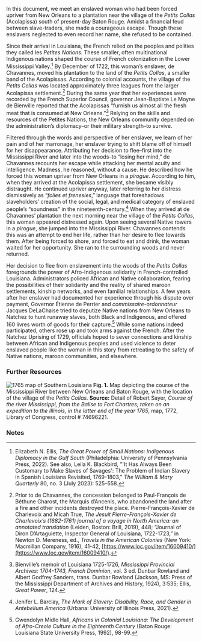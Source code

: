 In this document, we meet an enslaved woman who had been forced upriver from New Orleans to a plantation near the village of the *Petits Collas* (Acolapissa) south of present-day Baton Rouge. Amidst a financial feud between slave-traders, she made a courageous escape. Though these enslavers neglected to even record her name, she refused to be contained.  
  
Since their arrival in Louisiana, the French relied on the peoples and polities they called les *Petites Nations*. These smaller, often multinational Indigenous nations shaped the course of French colonization in the Lower Mississippi Valley.[^i] By December of 1722, this woman’s enslaver, de Chavannes, moved his plantation to the land of the *Petits Collas*, a smaller band of the Acolapissas. According to colonial accounts, the village of the *Petits Collas* was located approximately three leagues from the larger Acolapissa settlement.[^ii] During the same year that her experiences were recorded by the French Superior Council, governor Jean-Baptiste Le Moyne de Bienville reported that the Acolapissas “furnish us almost all the fresh meat that is consumed at New Orleans.”[^iii] Relying on the skills and resources of the Petites Nations, the New Orleans community depended on the administration’s diplomacy–or their military strength–to survive.  
  
Filtered through the words and perspective of her enslaver, we learn of her pain and of her marronage, her enslaver trying to shift blame off of himself for her disappearance. Attributing her decision to flee–first into the Mississippi River and later into the woods–to “losing her mind,” de Chavannes recounts her escape while attacking her mental acuity and intelligence. Madness, he reasoned, without a cause. He described how he forced this woman upriver from New Orleans in a *pirogue*. According to him, when they arrived at the Acolapissa settlement, she became visibly distraught. He continued upriver anyway, later referring to her distress dismissively as “*folies et frenesies*,” language that foreshadows slaveholders’ creation of the social, legal, and medical category of enslaved people’s “soundness” in the nineteenth-century.[^iv] When they arrived at de Chavannes’ plantation the next morning near the village of the *Petits Collas*, this woman appeared distressed again. Upon seeing several Native rowers in a *pirogue*, she jumped into the Mississippi River. Chavannes contends this was an attempt to end her life, rather than her desire to flee towards them. After being forced to shore, and forced to eat and drink, the woman waited for her opportunity. She ran to the surrounding woods and never returned.  
  
Her decision to flee from enslavement into the woods of the *Petits Collas* foregrounds the power of Afro-Indigenous solidarity in French-controlled Louisiana. Administrators policed African and Native collaboration, fearing the possibilities of their solidarity and the reality of shared maroon settlements, kinship networks, and even familial relationships. A few years after her enslaver had documented her experience through his dispute over payment, Governor Étienne de Perrier and *commissaire-ordonnateur* Jacques DeLaChaise tried to deputize Native nations from New Orleans to Natchez to hunt runaway slaves, both Black and Indigenous, and offered 160 livres worth of goods for their capture.[^v] While some nations indeed participated, others rose up and took arms against the French. After the Natchez Uprising of 1729, officials hoped to sever connections and kinship between African and Indigenous peoples and used violence to deter enslaved people like the woman in this story from retreating to the safety of Native nations, maroon communities, and elsewhere.  
  
### Further Resources
  
![1765 map of Southern Louisiana](/objects/s006-01.jpg)
**Fig. 1.** Map depicting the course of the Mississippi River between New Orleans and Baton Rouge, with the location of the village of the *Petits Collas*. **Source:** Detail of Robert Sayer, *Course of the river Mississippi, from the Balise to Fort Chartres; taken on an expedition to the Illinois, in the latter end of the year 1765*, map, 1772, Library of Congress, control # 74696221.

### Notes  
  
[^i]: Elizabeth N. Ellis, *The Great Power of Small Nations: Indigenous Diplomacy in the Gulf South* (Philadelphia: University of Pennsylvania Press, 2022). See also, Leila K. Blackbird, "'It Has Always Been Customary to Make Slaves of Savages': The Problem of Indian Slavery in Spanish Louisiana Revisited, 1769-1803," *The William & Mary Quarterly*  80, no. 3 (July 2023): 525–558.  
  
[^ii]: Prior to de Chavannes, the concession belonged to Paul-François de Béthune Charost, the Marquis d’Ancenis, who abandoned the land after a fire and other incidents destroyed the place. Pierre-François-Xavier de Charlevoix and Micah True, *The Jesuit Pierre-François-Xavier de Charlevoix’s (1682-1761) journal of a voyage in North America: an annotated translation* (Leiden, Boston: Brill, 2019), 448; “Journal of Diron D’Artaguiette, Inspector General of Louisiana, 1722-1723,” in Newton D. Mereness, ed., *Travels in the American Colonies* (New York: Macmillan Company, 1916), 41-42, [https://www.loc.gov/item/16009410/](https://www.loc.gov/item/16009410/).  
  
[^iii]: Bienville’s memoir of Louisiana 1725-1726, *Mississippi Provincial Archives: 1704-1743, French Dominion*, vol. 3 ed. Dunbar Rowland and Albert Godfrey Sanders, trans. Dunbar Rowland (Jackson, MS: Press of the Mississippi Department of Archives and History, 1924), 3:535; Ellis, *Great Power*, 124. 
  
[^iv]: Jenifer L. Barclay, *The Mark of Slavery: Disability, Race, and Gender in Antebellum America* (Urbana: University of Illinois Press, 2021).  
[^v]: Gwendolyn Midlo Hall, *Africans in Colonial Louisiana: The Development of Afro-Creole Culture in the Eighteenth Century* (Baton Rouge: Louisiana State University Press, 1992), 98-99.
  